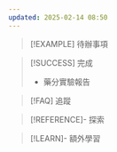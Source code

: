 ```yaml
---
updated: 2025-02-14 08:50
---
```

> [!EXAMPLE] 待辦事項


> [!SUCCESS] 完成
> - 藥分實驗報告

> [!FAQ] 追蹤


> [!REFERENCE]- 探索


> [!LEARN]- 額外學習
